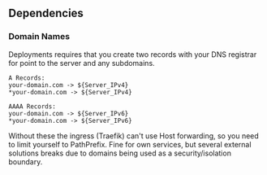## Dependencies

### Domain Names

Deployments requires that you create two records with your DNS registrar for point to the server and any subdomains.

```tx
A Records:
your-domain.com -> ${Server_IPv4}
*your-domain.com -> ${Server_IPv4}

AAAA Records:
your-domain.com -> ${Server_IPv6}
*your-domain.com -> ${Server_IPv6}
```

Without these the ingress (Traefik) can't use Host forwarding, so you need to limit yourself to PathPrefix. Fine for own services, but several external solutions breaks due to domains being used as a security/isolation boundary.

